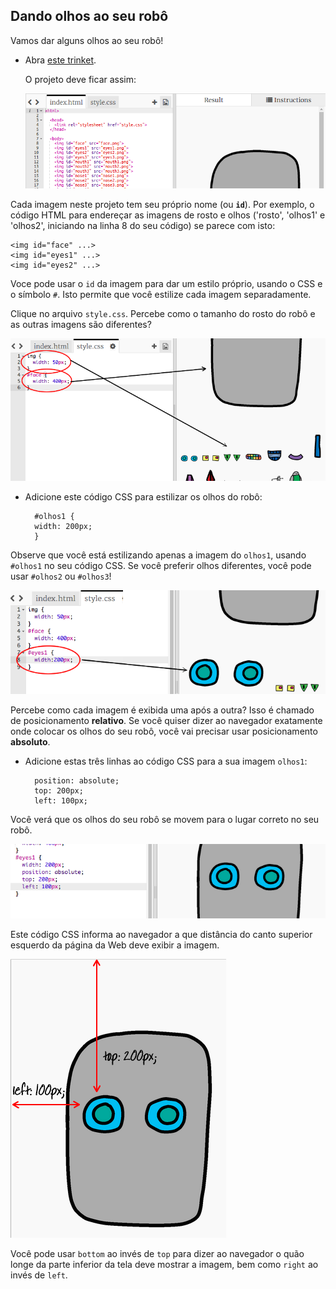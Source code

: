 ## Dando olhos ao seu robô

Vamos dar alguns olhos ao seu robô!

+ Abra [este trinket](http://jumpto.cc/web-robot).
    
    O projeto deve ficar assim:
    
    ![captura de tela](images/robot-starter.png)

Cada imagem neste projeto tem seu próprio nome (ou **`id`**). Por exemplo, o código HTML para endereçar as imagens de rosto e olhos ('rosto', 'olhos1' e 'olhos2', iniciando na linha 8 do seu código) se parece com isto:

    <img id="face" ...>
    <img id="eyes1" ...>
    <img id="eyes2" ...>
    

Voce pode usar o `id` da imagem para dar um estilo próprio, usando o CSS e o símbolo `#`. Isto permite que você estilize cada imagem separadamente.

Clique no arquivo `style.css`. Percebe como o tamanho do rosto do robô e as outras imagens são diferentes?

![captura de tela](images/robot-id.png)

+ Adicione este código CSS para estilizar os olhos do robô:
    
        #olhos1 {
        width: 200px;
        }
        

Observe que você está estilizando apenas a imagem do `olhos1`, usando `#olhos1` no seu código CSS. Se você preferir olhos diferentes, você pode usar `#olhos2` ou `#olhos3`!

![captura de tela](images/robot-eyes-width.png)

Percebe como cada imagem é exibida uma após a outra? Isso é chamado de posicionamento **relativo**. Se você quiser dizer ao navegador exatamente onde colocar os olhos do seu robô, você vai precisar usar posicionamento **absoluto**.

+ Adicione estas três linhas ao código CSS para a sua imagem `olhos1`:
    
        position: absolute;
        top: 200px;
        left: 100px;
        

Você verá que os olhos do seu robô se movem para o lugar correto no seu robô.

![captura de tela](images/robot-eyes-position.png)

Este código CSS informa ao navegador a que distância do canto superior esquerdo da página da Web deve exibir a imagem.

![captura de tela](images/robot-eyes-position2.png)

Você pode usar `bottom` ao invés de `top` para dizer ao navegador o quão longe da parte inferior da tela deve mostrar a imagem, bem como `right` ao invés de `left`.